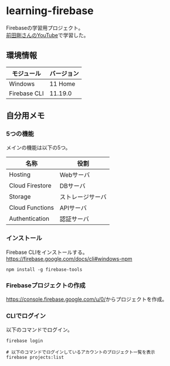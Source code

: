 # learning-firebase

Firebaseの学習用プロジェクト。  
[前田剛さんのYouTube](https://youtu.be/JchsQRonmk8)で学習した。  

## 環境情報

| モジュール | バージョン |
| ---- | ---- |
| Windows | 11 Home |
| Firebase CLI | 11.19.0 |

## 自分用メモ

### 5つの機能

メインの機能は以下の5つ。  

| 名称 | 役割 |
| ---- | ---- |
| Hosting | Webサーバ |
| Cloud Firestore | DBサーバ |
| Storage | ストレージサーバ |
| Cloud Functions | APIサーバ |
| Authentication | 認証サーバ |

### インストール

Firebase CLIをインストールする。  
<https://firebase.google.com/docs/cli#windows-npm>  

```shell
npm install -g firebase-tools
```

### Firebaseプロジェクトの作成

<https://console.firebase.google.com/u/0/>からプロジェクトを作成。  

### CLIでログイン

以下のコマンドでログイン。  

```shell
firebase login

# 以下のコマンドでログインしているアカウントのプロジェクト一覧を表示
firebase projects:list
```

